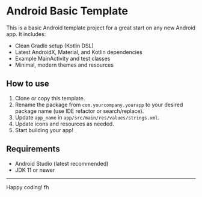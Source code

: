 # Android Basic Template

This is a basic Android template project for a great start on any new Android app. It includes:

- Clean Gradle setup (Kotlin DSL)
- Latest AndroidX, Material, and Kotlin dependencies
- Example MainActivity and test classes
- Minimal, modern themes and resources

## How to use

1. Clone or copy this template.
2. Rename the package from `com.yourcompany.yourapp` to your desired package name (use IDE refactor or search/replace).
3. Update `app_name` in `app/src/main/res/values/strings.xml`.
4. Update icons and resources as needed.
5. Start building your app!

## Requirements
- Android Studio (latest recommended)
- JDK 11 or newer

---

Happy coding!
fh
